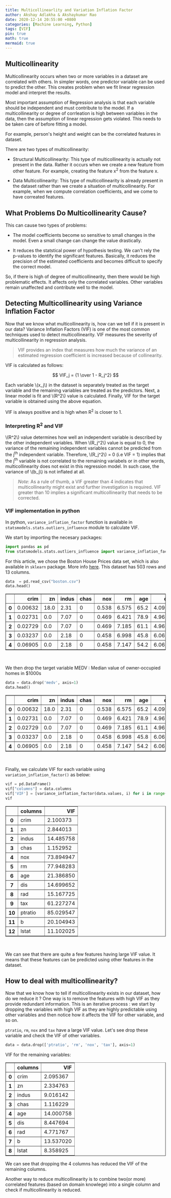 ```yaml
---
title: Multicollinearlity and Variation Inflation Factor
author: Akshay Adlakha & Akshaykumar Rao
date: 2020-12-14 20:55:00 +0800
categories: [Machine Learning, Python]
tags: [VIF]
pin: true
math: true 
mermaid: true
---
```



## Multicollinearity

Multicollinearity occurs when two or more variables in a dataset are correlated with others. In simpler words, one predictor variable can be used to predict the other. This creates problem when we fit linear regression model and interpret the results. 

Most important assumption of Regression analysis is that each variable should be independent and must contribute to the model. If a multicollinearity or degree of corrleation is high between variables in the data, then the assumption of linear regression gets violated. This needs to be taken care of before fitting a model.

For example, person's height and weight can be the correlated features in dataset.

There are two types of multicollinearity:

- Structural Multicollinearity: This type of multicollinearity is actually not present in the data. Rather it occurs when we create a new feature from other feature. For example, creating the feature x<sup>2</sup> from the feature x. 

- Data Multicollinearity: This type of multicollinearity is already present in the dataset rather than we create a situation of multicollinearity. For example, when we compute correlation coefficients, and we come to have correated features. 

## What Problems Do Multicollinearity Cause?

This can cause two types of problems:

- The model coefficients become so sensitive to small changes in the model. Even a small change can change the value drastically.

- It reduces the statstical power of hypothesis testing. We can't rely the p-values to identify the significant features. Basically, it reduces the precision of the estimated coefficients and becomes difficult to specify the correct model.

So, if there is high of degree of multicollinearity, then there would be high problematic effects. It affects only the correlated variables. Other variables remain unaffected and contribute well to the model.


## Detecting Multicollinearity using Variance Inflation Factor

Now that we know what multicollinearity is, how can we tell if it is present in our data?
Variance Inflation Factors (VIF) is one of the most common techniques used to detect multicollinearity.
VIF measures the severity of multicollinearity in regression analysis.

> VIF provides an index that measures how much the variance of an estimated regression coefficient is increased because of collinearity.

VIF is calculated as follows:

$$ VIF_j  =  {1 \over 1 - R_j^2} $$


Each variable \\(x_j\\) in the dataset is separately treated as the target variable and the remaining variables are treated as the predictors. Next, a linear model is fit 
and \\(R^2\\) value is calculated. Finally, VIF for the target variable is obtained using the above equation.

VIF is always positive and is high when R<sup>2</sup> is closer to 1.  

### Interpreting R<sup>2</sup> and VIF



\\(R^2\\) value determines how well an independent variable is described by the other independent variables. 
When \\(R_j^2\\) value is equal to 0, the variance of the remaining independent variables cannot be predicted from the j<sup>th</sup> independent variable. Therefore, \\(R_j^2\\) = 0 (i.e VIF = 1)  implies that the j<sup>th</sup> variable is not correlated to the remaining variabels or in other words, multicollinearity does not exist in this regression model. In such case, the variance of \\(b_j\\) is not inflated at all. 


> *Note*: As a rule of thumb, a VIF greater than 4 indicates that multicollinearity might exist and further investigation is required. VIF greater than 10 implies a significant multicollinearity that needs to be corrected.


### VIF implementation in python

In python, `variance_inflation_factor` function is available in `statsmodels.stats.outliers_influence` module to calculate VIF.

We start by importing the necesary packages:
```python
import pandas as pd
from statsmodels.stats.outliers_influence import variance_inflation_factor
```

For this article, we chose the Boston House Prices data set, which is also available in `sklearn` package. More info [here](https://scikit-learn.org/stable/modules/generated/sklearn.datasets.load_boston.html).
This dataset has 503 rows and 13 columns.

```python
data  = pd.read_csv("boston.csv")
data.head()
```




<div>
<style scoped>
    .dataframe tbody tr th:only-of-type {
        vertical-align: middle;
    }

    .dataframe tbody tr th {
        vertical-align: top;
    }

    .dataframe thead th {
        text-align: right;
    }
</style>
<table border="1" class="dataframe">
  <thead>
    <tr style="text-align: right;">
      <th></th>
      <th>crim</th>
      <th>zn</th>
      <th>indus</th>
      <th>chas</th>
      <th>nox</th>
      <th>rm</th>
      <th>age</th>
      <th>dis</th>
      <th>rad</th>
      <th>tax</th>
      <th>ptratio</th>
      <th>b</th>
      <th>lstat</th>
      <th>medv</th>
    </tr>
  </thead>
  <tbody>
    <tr>
      <th>0</th>
      <td>0.00632</td>
      <td>18.0</td>
      <td>2.31</td>
      <td>0</td>
      <td>0.538</td>
      <td>6.575</td>
      <td>65.2</td>
      <td>4.0900</td>
      <td>1</td>
      <td>296</td>
      <td>15.3</td>
      <td>396.90</td>
      <td>4.98</td>
      <td>24.0</td>
    </tr>
    <tr>
      <th>1</th>
      <td>0.02731</td>
      <td>0.0</td>
      <td>7.07</td>
      <td>0</td>
      <td>0.469</td>
      <td>6.421</td>
      <td>78.9</td>
      <td>4.9671</td>
      <td>2</td>
      <td>242</td>
      <td>17.8</td>
      <td>396.90</td>
      <td>9.14</td>
      <td>21.6</td>
    </tr>
    <tr>
      <th>2</th>
      <td>0.02729</td>
      <td>0.0</td>
      <td>7.07</td>
      <td>0</td>
      <td>0.469</td>
      <td>7.185</td>
      <td>61.1</td>
      <td>4.9671</td>
      <td>2</td>
      <td>242</td>
      <td>17.8</td>
      <td>392.83</td>
      <td>4.03</td>
      <td>34.7</td>
    </tr>
    <tr>
      <th>3</th>
      <td>0.03237</td>
      <td>0.0</td>
      <td>2.18</td>
      <td>0</td>
      <td>0.458</td>
      <td>6.998</td>
      <td>45.8</td>
      <td>6.0622</td>
      <td>3</td>
      <td>222</td>
      <td>18.7</td>
      <td>394.63</td>
      <td>2.94</td>
      <td>33.4</td>
    </tr>
    <tr>
      <th>4</th>
      <td>0.06905</td>
      <td>0.0</td>
      <td>2.18</td>
      <td>0</td>
      <td>0.458</td>
      <td>7.147</td>
      <td>54.2</td>
      <td>6.0622</td>
      <td>3</td>
      <td>222</td>
      <td>18.7</td>
      <td>396.90</td>
      <td>5.33</td>
      <td>36.2</td>
    </tr>
  </tbody>
</table>
</div>
<br>

We then drop the target variable MEDV : Median value of owner-occupied homes in $1000s
```python
data = data.drop('medv', axis=1)
data.head()
```




<div>
<style scoped>
    .dataframe tbody tr th:only-of-type {
        vertical-align: middle;
    }

    .dataframe tbody tr th {
        vertical-align: top;
    }

    .dataframe thead th {
        text-align: right;
    }
</style>
<table border="1" class="dataframe">
  <thead>
    <tr style="text-align: right;">
      <th></th>
      <th>crim</th>
      <th>zn</th>
      <th>indus</th>
      <th>chas</th>
      <th>nox</th>
      <th>rm</th>
      <th>age</th>
      <th>dis</th>
      <th>rad</th>
      <th>tax</th>
      <th>ptratio</th>
      <th>b</th>
      <th>lstat</th>
    </tr>
  </thead>
  <tbody>
    <tr>
      <th>0</th>
      <td>0.00632</td>
      <td>18.0</td>
      <td>2.31</td>
      <td>0</td>
      <td>0.538</td>
      <td>6.575</td>
      <td>65.2</td>
      <td>4.0900</td>
      <td>1</td>
      <td>296</td>
      <td>15.3</td>
      <td>396.90</td>
      <td>4.98</td>
    </tr>
    <tr>
      <th>1</th>
      <td>0.02731</td>
      <td>0.0</td>
      <td>7.07</td>
      <td>0</td>
      <td>0.469</td>
      <td>6.421</td>
      <td>78.9</td>
      <td>4.9671</td>
      <td>2</td>
      <td>242</td>
      <td>17.8</td>
      <td>396.90</td>
      <td>9.14</td>
    </tr>
    <tr>
      <th>2</th>
      <td>0.02729</td>
      <td>0.0</td>
      <td>7.07</td>
      <td>0</td>
      <td>0.469</td>
      <td>7.185</td>
      <td>61.1</td>
      <td>4.9671</td>
      <td>2</td>
      <td>242</td>
      <td>17.8</td>
      <td>392.83</td>
      <td>4.03</td>
    </tr>
    <tr>
      <th>3</th>
      <td>0.03237</td>
      <td>0.0</td>
      <td>2.18</td>
      <td>0</td>
      <td>0.458</td>
      <td>6.998</td>
      <td>45.8</td>
      <td>6.0622</td>
      <td>3</td>
      <td>222</td>
      <td>18.7</td>
      <td>394.63</td>
      <td>2.94</td>
    </tr>
    <tr>
      <th>4</th>
      <td>0.06905</td>
      <td>0.0</td>
      <td>2.18</td>
      <td>0</td>
      <td>0.458</td>
      <td>7.147</td>
      <td>54.2</td>
      <td>6.0622</td>
      <td>3</td>
      <td>222</td>
      <td>18.7</td>
      <td>396.90</td>
      <td>5.33</td>
    </tr>
  </tbody>
</table>
</div>
<br>


Finally, we calculate VIF for each variable using `variation_inflation_factor()` as below:

```python
vif = pd.DataFrame()
vif["columns"] = data.columns
vif['VIF'] = [variance_inflation_factor(data.values, i) for i in range(data.shape[1])]
vif
```




<div>
<style scoped>
    .dataframe tbody tr th:only-of-type {
        vertical-align: middle;
    }

    .dataframe tbody tr th {
        vertical-align: top;
    }

    .dataframe thead th {
        text-align: right;
    }
</style>
<table border="1" class="dataframe">
  <thead>
    <tr style="text-align: right;">
      <th></th>
      <th>columns</th>
      <th>VIF</th>
    </tr>
  </thead>
  <tbody>
    <tr>
      <th>0</th>
      <td>crim</td>
      <td>2.100373</td>
    </tr>
    <tr>
      <th>1</th>
      <td>zn</td>
      <td>2.844013</td>
    </tr>
    <tr>
      <th>2</th>
      <td>indus</td>
      <td>14.485758</td>
    </tr>
    <tr>
      <th>3</th>
      <td>chas</td>
      <td>1.152952</td>
    </tr>
    <tr>
      <th>4</th>
      <td>nox</td>
      <td>73.894947</td>
    </tr>
    <tr>
      <th>5</th>
      <td>rm</td>
      <td>77.948283</td>
    </tr>
    <tr>
      <th>6</th>
      <td>age</td>
      <td>21.386850</td>
    </tr>
    <tr>
      <th>7</th>
      <td>dis</td>
      <td>14.699652</td>
    </tr>
    <tr>
      <th>8</th>
      <td>rad</td>
      <td>15.167725</td>
    </tr>
    <tr>
      <th>9</th>
      <td>tax</td>
      <td>61.227274</td>
    </tr>
    <tr>
      <th>10</th>
      <td>ptratio</td>
      <td>85.029547</td>
    </tr>
    <tr>
      <th>11</th>
      <td>b</td>
      <td>20.104943</td>
    </tr>
    <tr>
      <th>12</th>
      <td>lstat</td>
      <td>11.102025</td>
    </tr>
  </tbody>
</table>
</div>
<br>

We can see that there are quite a few features having large VIF value. It means that these features can be predicted using other features in the dataset. 

## How to deal with multicollinearity?

Now that we know how to tell if multicollinearity exists in our dataset, how do we reduce it ? One way is to remove the features with high VIF as they provide redundant information. This is an iterative process : we start by dropping the variables with high VIF as they are highly predictable using other variables and then notice how it affects the VIF for other variable, and so on.

 `ptratio`, `rm`, `nox` and `tax` have a large VIF value. Let's see drop these variable and check the VIF of other variables. 

```python
data = data.drop(['ptratio', 'rm', 'nox', 'tax'], axis=1)
```

VIF for the remaining variables:
<div>
<style scoped>
    .dataframe tbody tr th:only-of-type {
        vertical-align: middle;
    }

    .dataframe tbody tr th {
        vertical-align: top;
    }

    .dataframe thead th {
        text-align: right;
    }
</style>
<table border="1" class="dataframe">
  <thead>
    <tr style="text-align: right;">
      <th></th>
      <th>columns</th>
      <th>VIF</th>
    </tr>
  </thead>
  <tbody>
    <tr>
      <th>0</th>
      <td>crim</td>
      <td>2.095367</td>
    </tr>
    <tr>
      <th>1</th>
      <td>zn</td>
      <td>2.334763</td>
    </tr>
    <tr>
      <th>2</th>
      <td>indus</td>
      <td>9.016142</td>
    </tr>
    <tr>
      <th>3</th>
      <td>chas</td>
      <td>1.116229</td>
    </tr>
    <tr>
      <th>4</th>
      <td>age</td>
      <td>14.000758</td>
    </tr>
    <tr>
      <th>5</th>
      <td>dis</td>
      <td>8.447694</td>
    </tr>
    <tr>
      <th>6</th>
      <td>rad</td>
      <td>4.771767</td>
    </tr>
    <tr>
      <th>7</th>
      <td>b</td>
      <td>13.537020</td>
    </tr>
    <tr>
      <th>8</th>
      <td>lstat</td>
      <td>8.358925</td>
    </tr>
  </tbody>
</table>
</div>

We can see that dropping the 4 columns has reduced the VIF of the remaining columns.

Another way to reduce multicollinearity is to combine two(or more) correlated features (based on domain knowlege) into a single column and check if multicollinearity is reduced.
